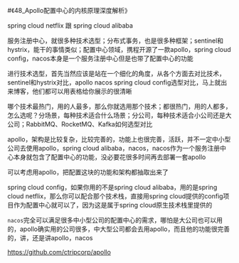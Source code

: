 #《48_Apollo配置中心的内核原理深度解析》

spring cloud netflix 跟 spring cloud alibaba

服务注册中心，就很多种技术选型；分布式事务，也是很多种框架；sentinel和hystrix，能干的事情类似；配置中心领域，携程开源了一款apollo，spring cloud config，nacos本身是一个服务注册中心但是也带了配置中心的功能


进行技术选型，首先当然应该是站在一个细化的角度，从各个方面去对比技术，sentinel和hystrix对比，apollo nacos spring cloud config选型对比，马上就出来博客，他们都可以用表格给你展示的很清晰


哪个技术最热门，用的人最多，那么你就选用那个技术；都很热门，用的人都多，怎么选呢？分场景，每种技术适合什么场景；分公司，每种技术适合小公司还是大公司；RabbitMQ、RocketMQ、Kafka如何选型对比


apollo，架构是比较复杂，比较完善的，功能上也很完善，活跃，并不一定中小型公司去使用apollo，spring cloud alibaba，nacos，nacos作为一个服务注册中心本身就包含了配置中心的功能，没必要花很多时间再去部署一套apollo


可以考虑用apollo，把配置这块的功能和架构都抽取出来了

spring cloud config，如果你用的不是spring cloud alibaba，用的是spring cloud netflix，那么你可以配合那个技术栈，直接用spring cloud提供的config项目作为配置中心就可以了，因为这是属于spring cloud原生技术栈里提供的


`nacos`完全可以满足很多中小型公司的配置中心的需求，哪怕是大公司也可以用的，apollo确实用的公司很多，中大型公司都会去用apollo，而且他的功能很完善的，讲，还是讲apollo，nacos

https://github.com/ctripcorp/apollo


